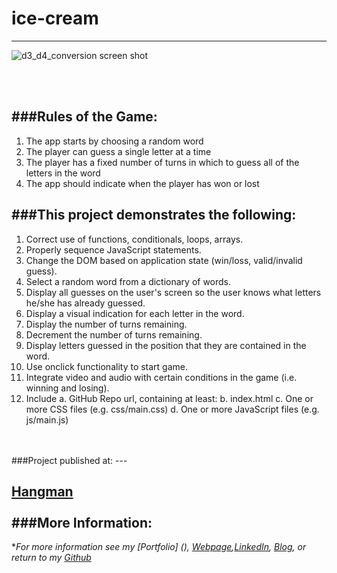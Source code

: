 # ice-cream
---

![d3_d4_conversion screen shot](https://cloud.githubusercontent.com/assets/11747875/20287850/5bbc3ebc-aa8c-11e6-806e-71a2a0a1b6d8.png)

<br/>
<br/>

###Rules of the Game:
---

1. The app starts by choosing a random word
2. The player can guess a single letter at a time
3. The player has a fixed number of turns in which to guess all of the letters in the word
4. The app should indicate when the player has won or lost

###This project demonstrates the following:
---

1. Correct use of functions, conditionals, loops, arrays.
2. Properly sequence JavaScript statements.
3. Change the DOM based on application state (win/loss, valid/invalid guess).
4. Select a random word from a dictionary of words.
5. Display all guesses on the user's screen so the user knows what letters he/she has already guessed.
6. Display a visual indication for each letter in the word.
7. Display the number of turns remaining.
8. Decrement the number of turns remaining.
9. Display letters guessed in the position that they are contained in the word.
10. Use onclick functionality to start game.
11. Integrate video and audio with certain conditions in the game (i.e. winning and losing).
12. Include 
  a. GitHub Repo url, containing at least:
  b. index.html
  c. One or more CSS files (e.g. css/main.css)
  d. One or more JavaScript files (e.g. js/main.js)
<br/>
<br/>
###Project published at: 
---

[Hangman](https://trrapp12-ironyard.github.io/ice-cream/)
<br/>
<br/>
###More Information:
---

\**For more information see my [Portfolio] (), [Webpage](http://web-karma.org),[LinkedIn](https://www.linkedin.com/in/trevor-rapp-042a1037), [Blog](http://web-karma.net), or return to my [Github](https://github.com/trrapp12)*
